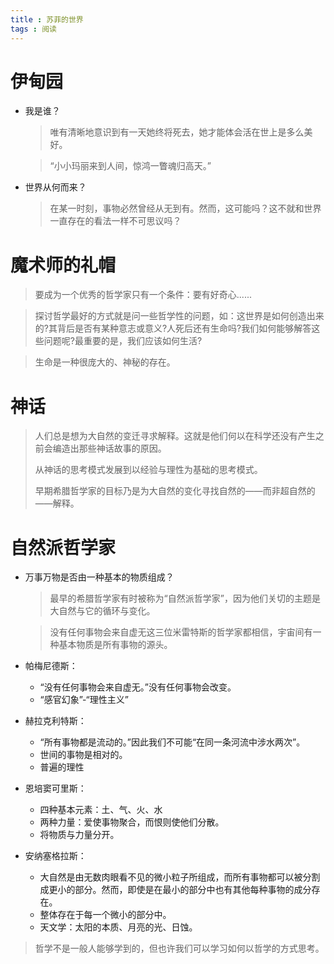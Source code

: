 ```yaml
---
title : 苏菲的世界
tags : 阅读
---
```




# 伊甸园

- 我是谁？

  > 唯有清晰地意识到有一天她终将死去，她才能体会活在世上是多么美好。

  > “小小玛丽来到人间，惊鸿一瞥魂归高天。”

- 世界从何而来？

  > 在某一时刻，事物必然曾经从无到有。然而，这可能吗？这不就和世界一直存在的看法一样不可思议吗？

# 魔术师的礼帽

> 要成为一个优秀的哲学家只有一个条件：要有好奇心......

> 探讨哲学最好的方式就是问一些哲学性的问题，如：这世界是如何创造出来的?其背后是否有某种意志或意义?人死后还有生命吗?我们如何能够解答这些问题呢?最重要的是，我们应该如何生活?

> 生命是一种很庞大的、神秘的存在。

# 神话

> 人们总是想为大自然的变迁寻求解释。这就是他们何以在科学还没有产生之前会编造出那些神话故事的原因。
>
> 从神话的思考模式发展到以经验与理性为基础的思考模式。
>
> 早期希腊哲学家的目标乃是为大自然的变化寻找自然的——而非超自然的——解释。

# 自然派哲学家

- 万事万物是否由一种基本的物质组成？

  > 最早的希腊哲学家有时被称为“自然派哲学家”，因为他们关切的主题是大自然与它的循环与变化。

  > 没有任何事物会来自虚无这三位米雷特斯的哲学家都相信，宇宙间有一种基本物质是所有事物的源头。

- 帕梅尼德斯：
  - “没有任何事物会来自虚无。”没有任何事物会改变。
  - “感官幻象”-“理性主义”

- 赫拉克利特斯：
  - “所有事物都是流动的。”因此我们不可能“在同一条河流中涉水两次”。
  - 世间的事物是相对的。
  - 普遍的理性
- 恩培窦可里斯：
  - 四种基本元素：土、气、火、水
  - 两种力量：爱使事物聚合，而恨则使他们分散。
  - 将物质与力量分开。
- 安纳塞格拉斯：
  - 大自然是由无数肉眼看不见的微小粒子所组成，而所有事物都可以被分割成更小的部分。然而，即使是在最小的部分中也有其他每种事物的成分存在。
  - 整体存在于每一个微小的部分中。
  - 天文学：太阳的本质、月亮的光、日蚀。

> 哲学不是一般人能够学到的，但也许我们可以学习如何以哲学的方式思考。

